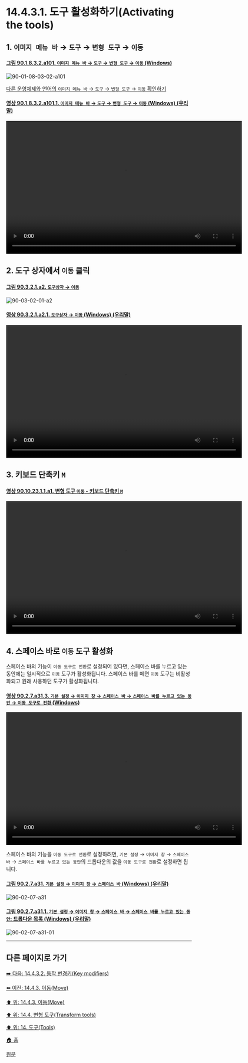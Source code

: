 # 14.4.3.1. 도구 활성화하기(Activating the tools)

<a id="14-04-03-01-s1"></a>

## 1. `이미지 메뉴 바` → `도구` → `변형 도구` → `이동`

<a id="90-01-08-03-02-a101"></a>

#### [그림 90.1.8.3.2.a101. `이미지 메뉴 바` → `도구` → `변형 도구` → `이동` (Windows)](./90-01-08-03-02-move.md#90-01-08-03-02-a101)
![90-01-08-03-02-a101](https://github.com/wonder13662/gimp/assets/15767104/1d8fccb0-cf3a-47f8-bfb6-eb09507d89f3)

[다른 운영체제와 언어의 `이미지 메뉴 바` → `도구` → `변형 도구` → `이동` 확인하기](./90-01-08-03-02-move.md#90-01-08-03-02-a102)

<a id="90-01-08-03-02-a101-01"></a>

#### [영상 90.1.8.3.2.a101.1. `이미지 메뉴 바` → `도구` → `변형 도구` → `이동` (Windows) (우리말)](./90-01-08-03-02-move.md#90-01-08-03-02-a101-01)
<video controls="controls" width="640" height="360" src="https://github.com/wonder13662/gimp/assets/15767104/a143ca09-9e56-4f6e-b90a-3941b599d839"></video>

<a id="14-04-03-01-s2"></a>

## 2. 도구 상자에서 `이동` 클릭

<a id="90-03-02-01-a2"></a>

#### [그림 90.3.2.1.a2. `도구상자` → `이동`](./90-03-02-01-move.md#90-03-02-01-a2)
![90-03-02-01-a2](https://github.com/wonder13662/gimp/assets/15767104/ad8fbe93-d22d-4767-988a-21b3a01fc174)

<a id="90-03-02-01-a2-01"></a>

#### [영상 90.3.2.1.a2.1. `도구상자` → `이동` (Windows) (우리말)](./90-03-02-01-move.md#90-03-02-01-a2-01)
<video controls="controls" width="640" height="360" src="https://github.com/wonder13662/gimp/assets/15767104/3ef460c8-d78e-4bc4-ae6a-f6539fc19848"></video>

<a id="14-04-03-01-s3"></a>

## 3. 키보드 단축키 `M`

<a id="90-10-23-01-01-a1"></a>

#### [영상 90.10.23.1.1.a1. 변형 도구 `이동` - 키보드 단축키 `M`](./90-10-23-01-01-m.md#90-10-23-01-01-a1)
<video controls="controls" width="640" height="360" src="https://github.com/wonder13662/gimp/assets/15767104/8448a9e8-4818-492d-bc2c-a35ce79aa630"></video>

<a id="14-04-03-01-s4"></a>

## 4. 스페이스 바로 `이동` 도구 활성화
스페이스 바의 기능이 `이동 도구로 전환`로 설정되어 있다면, 스페이스 바를 누르고 있는 동안에는 일시적으로 `이동` 도구가 활성화됩니다. 스페이스 바를 떼면 `이동` 도구는 비활성화되고 원래 사용하던 도구가 활성화됩니다.

<a id="90-02-07-a31-03"></a>

#### [영상 90.2.7.a31.3. `기본 설정` → `이미지 창` → `스페이스 바` → `스페이스 바를 누르고 있는 동안` → `이동 도구로 전환` (Windows)](./90-02-07-00-image-windows.md#90-02-07-a31-03)
<video controls="controls" width="640" height="360" src="https://github.com/wonder13662/gimp/assets/15767104/d197748d-fea4-4153-a080-0d8e674137fd"></video>

스페이스 바의 기능을 `이동 도구로 전환`로 설정하려면, `기본 설정` → `이미지 창` → `스페이스 바` → `스페이스 바를 누르고 있는 동안`의 드롭다운의 값을 `이동 도구로 전환`로 설정하면 됩니다.

<a id="90-02-07-a31"></a>

#### [그림 90.2.7.a31. `기본 설정` → `이미지 창` → `스페이스 바` (Windows) (우리말)](./90-02-07-00-image-windows.md#90-02-07-a31)
![90-02-07-a31](https://github.com/wonder13662/gimp/assets/15767104/0dbf52b9-4174-44e2-a40a-d0c82915c4de)

<a id="90-02-07-a31-01"></a>

#### [그림 90.2.7.a31.1. `기본 설정` → `이미지 창` → `스페이스 바` → `스페이스 바를 누르고 있는 동안`: 드롭다운 목록 (Windows) (우리말)](./90-02-07-00-image-windows.md#90-02-07-a31-01)
![90-02-07-a31-01](https://github.com/wonder13662/gimp/assets/15767104/fd19357e-5638-4366-8911-607fe3e09ddb)

***

## 다른 페이지로 가기

[➡️ 다음: 14.4.3.2. 동작 변경키(Key modifiers)](./14-04-03-02-key_modifiers.md)

[⬅️ 이전: 14.4.3. 이동(Move)](./14-04-03-00-move.md)

[⬆️ 위: 14.4.3. 이동(Move)](./14-04-03-00-move.md)

[⬆️ 위: 14.4. 변형 도구(Transform tools)](./14-04-00-transform-tools.md)

[⬆️ 위: 14. 도구(Tools)](./14-00-tools.md)

[🏠 홈](./00-home.md)

[원문](https://docs.gimp.org/2.10/ko/gimp-tool-move.html#idm14978)